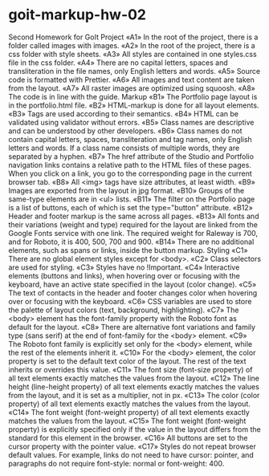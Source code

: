 # goit-markup-hw-02
Second Homework for GoIt
Project
«A1» In the root of the project, there is a folder called images with images.
«A2» In the root of the project, there is a css folder with style sheets. 
«A3» All styles are contained in one styles.css file in the css folder.
«A4» There are no capital letters, spaces and transliteration in the file names, only English letters and words.
«A5» Source code is formatted with Prettier.
«A6» All images and text content are taken from the layout.
«A7» All raster images are optimized using squoosh.
«A8» The code is in line with the guide.
Markup
«B1» The Portfolio page layout is in the portfolio.html file.
«B2» HTML-markup is done for all layout elements.
«B3» Tags are used according to their semantics.
«B4» HTML can be validated using validator without errors.
«B5» Class names are descriptive and can be understood by other developers.
«B6» Class names do not contain capital letters, spaces, transliteration and tag names, only English letters and words. If a class name consists of multiple words, they are separated by a hyphen.
«B7» The href attribute of the Studio and Portfolio navigation links contains a relative path to the HTML files of these pages. When you click on a link, you go to the corresponding page in the current browser tab.
«B8» All &lt;img&gt; tags have size attributes, at least width.
«B9» Images are exported from the layout in jpg format.
«B10» Groups of the same-type elements are in &lt;ul&gt; lists.
«B11» The filter on the Portfolio page is a list of buttons, each of which is set the type="button" attribute.
«B12» Header and footer markup is the same across all pages.
«B13» All fonts and their variations (weight and type) required for the layout are linked from the Google Fonts service with one link. The required weight for Raleway is 700, and for Roboto, it is 400, 500, 700 and 900.
«B14» There are no additional elements, such as spans or links, inside the button markup.
Styling
«C1» There are no global element styles except for &lt;body&gt;.
«C2» Class selectors are used for styling.
«C3» Styles have no !Important.
«C4» Interactive elements (buttons and links), when hovering over or focusing with the keyboard, have an active state specified in the layout (color change).
«С5» The text of contacts in the header and footer changes color when hovering over or focusing with the keyboard.
«C6» CSS variables are used to store the palette of layout colors (text, background, highlighting).
«С7» The &lt;body&gt; element has the font-family property with the Roboto font as default for the layout.
«C8» There are alternative font variations and family type (sans serif) at the end of font-family for the &lt;body&gt; element.
«C9» The Roboto font family is explicitly set only for the &lt;body&gt; element, while the rest of the elements inherit it.
«С10» For the &lt;body&gt; element, the color property is set to the default text color of the layout. The rest of the text inherits or overrides this value.
«С11» The font size (font-size property) of all text elements exactly matches the values from the layout.
«C12» The line height (line-height property) of all text elements exactly matches the values from the layout, and it is set as a multiplier, not in px.
«С13» The color (color property) of all text elements exactly matches the values from the layout.
«С14» The font weight (font-weight property) of all text elements exactly matches the values from the layout.
«С15» The font weight (font-weight property) is explicitly specified only if the value in the layout differs from the standard for this element in the browser.
«С16» All buttons are set to the cursor property with the pointer value.
«С17» Styles do not repeat browser default values. For example, links do not need to have cursor: pointer, and paragraphs do not require font-style: normal or font-weight: 400.
